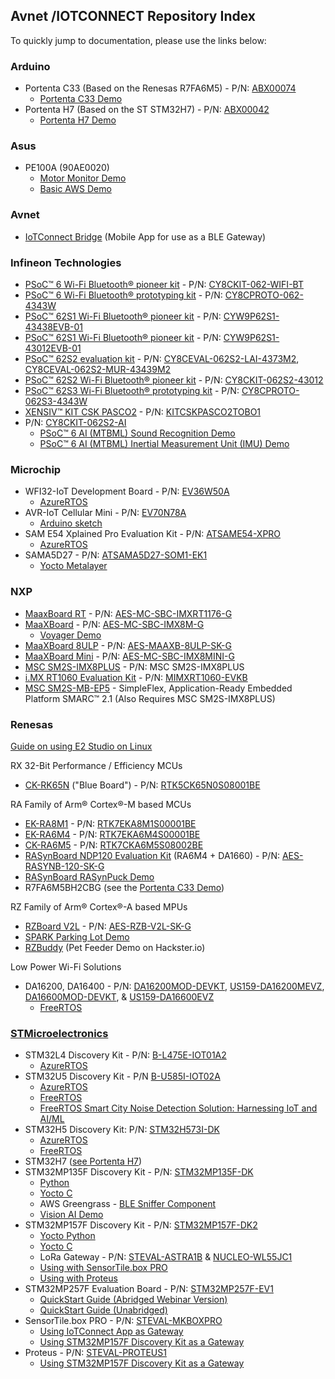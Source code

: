 ## Avnet /IOTCONNECT Repository Index
To quickly jump to documentation, please use the links below:

### Arduino
* Portenta C33 (Based on the Renesas R7FA6M5) - P/N:  [ABX00074](https://www.newark.com/arduino/abx00074/portenta-c33-som-32bit-arm-cortex/dp/77AK2285) 
	* [Portenta C33 Demo](https://github.com/avnet-iotconnect/iotc-arduino-pro-portenta-c33-demo)
* Portenta H7 (Based on the ST STM32H7) - P/N:  [ABX00042](https://www.newark.com/arduino/abx00042/portenta-h7-dev-brd-cortex-m4f/dp/67AH8877)
	* [Portenta H7 Demo](https://github.com/avnet-iotconnect/iotc-arduino-pro-portenta-h7-demo)

### Asus
* PE100A (90AE0020)
	* [Motor Monitor Demo](https://github.com/avnet-iotconnect/iotc-python-examples/tree/main/PE100A_Motor_Monitor_Demo)
	* [Basic AWS Demo](https://github.com/avnet-iotconnect/iotc-python-examples/tree/main/PE100A_Basic_AWS_Demo)

### Avnet
* [IoTConnect Bridge](https://github.com/avnet-iotconnect/iotc-gateway-mobile-app) (Mobile App for use as a BLE Gateway)

### Infineon Technologies
* [PSoC&trade; 6 Wi-Fi Bluetooth&reg; pioneer kit](https://github.com/avnet-iotconnect/iotc-modustoolbox-example) - P/N: [CY8CKIT-062-WIFI-BT](https://www.avnet.com/shop/us/products/infineon/cy8ckit-062-wifi-bt-3074457345644457811)
* [PSoC&trade; 6 Wi-Fi Bluetooth&reg; prototyping kit](https://github.com/avnet-iotconnect/iotc-modustoolbox-example) - P/N: [CY8CPROTO-062-4343W](https://www.infineon.com/cms/en/product/evaluation-boards/cy8cproto-062-4343w/)
* [PSoC&trade; 62S1 Wi-Fi Bluetooth&reg; pioneer kit](https://github.com/avnet-iotconnect/iotc-modustoolbox-example) - P/N: [CYW9P62S1-43438EVB-01](https://www.infineon.com/cms/en/product/evaluation-boards/cyw9p62s1-43438evb-01/)
* [PSoC&trade; 62S1 Wi-Fi Bluetooth&reg; pioneer kit](https://github.com/avnet-iotconnect/iotc-modustoolbox-example) - P/N: [CYW9P62S1-43012EVB-01](https://www.infineon.com/cms/en/product/evaluation-boards/cyw9p62s1-43012evb-01/)
* [PSoC&trade; 62S2 evaluation kit](https://github.com/avnet-iotconnect/iotc-modustoolbox-example) - P/N: [CY8CEVAL-062S2-LAI-4373M2](https://www.infineon.com/cms/en/product/evaluation-boards/cy8ceval-062s2/), [CY8CEVAL-062S2-MUR-43439M2](https://www.infineon.com/cms/en/product/evaluation-boards/cy8ceval-062s2/)
* [PSoC&trade; 62S2 Wi-Fi Bluetooth&reg; pioneer kit](https://github.com/avnet-iotconnect/iotc-modustoolbox-example) - P/N: [CY8CKIT-062S2-43012](https://www.infineon.com/cms/en/product/evaluation-boards/cy8ckit-062s2-43012/)
* [PSoC&trade; 62S3 Wi-Fi Bluetooth&reg; prototyping kit](https://github.com/avnet-iotconnect/iotc-modustoolbox-example) - P/N: [CY8CPROTO-062S3-4343W](https://www.infineon.com/cms/en/product/evaluation-boards/cy8cproto-062s3-4343w/)
* [XENSIV™ KIT CSK PASCO2](https://github.com/avnet-iotconnect/iotc-modustoolbox-xensiv-example) - P/N: [KITCSKPASCO2TOBO1](https://www.avnet.com/shop/us/products/infineon/kitcskpasco2tobo1-3074457345649343226)
* P/N: [CY8CKIT-062S2-AI](https://www.infineon.com/cms/en/product/evaluation-boards/cy8ckit-062s2-ai/)
	* [PSoC™ 6 AI (MTBML) Sound Recognition Demo](https://github.com/avnet-iotconnect/avnet-iotc-mtb-ai-baby-monitor) 
	* [PSoC™ 6 AI (MTBML) Inertial Measurement Unit (IMU) Demo](https://github.com/avnet-iotconnect/avnet-iotc-mtb-ai-imu-example)

### Microchip  
* WFI32-IoT Development Board - P/N: [EV36W50A](https://www.avnet.com/shop/us/products/microchip/ev36w50a-3074457345653415285)  
	* [AzureRTOS](https://github.com/avnet-iotconnect/iotc-azurertos-sdk/tree/main/samples/wfi32iot)
* AVR-IoT Cellular Mini - P/N: [EV70N78A](https://www.avnet.com/shop/us/products/microchip/ev70n78a-3074457345652818957)
	* [Arduino sketch](https://github.com/avnet-iotconnect/iotc-arduino-mchp-avr-sdk)
* SAM E54 Xplained Pro Evaluation Kit - P/N: [ATSAME54-XPRO](https://www.avnet.com/shop/us/products/microchip/atsame54-xpro-3074457345632695712)
  * [AzureRTOS](https://github.com/avnet-iotconnect/iotc-azurertos-sdk/tree/main/samples/same54xpro)
 * SAMA5D27 - P/N:  [ATSAMA5D27-SOM1-EK1](https://www.newark.com/microchip/atsama5d27-som1-ek1/eval-board-32bit-mpu-arm-cortex/dp/44AC2213)
	 * [Yocto Metalayer](https://github.com/avnet-iotconnect/meta-iotconnect-docs?tab=readme-ov-file)

### NXP  
* [MaaxBoard RT](https://github.com/avnet-iotconnect/iotc-azurertos-sdk/tree/main/samples/maaxboardrt) - P/N: [AES-MC-SBC-IMXRT1176-G](https://www.avnet.com/shop/us/products/avnet-engineering-services/aes-mc-sbc-imxrt1176-g-3074457345644679188)
* [MaaXBoard](https://github.com/avnet-iotconnect/iotc-yocto-python-sdk/blob/hardknott/board_specific_readmes/maaxboard.md) - P/N: [AES-MC-SBC-IMX8M-G](https://www.avnet.com/shop/us/products/avnet-engineering-services/aes-mc-sbc-imx8m-g-3074457345642080716)
	* [Voyager Demo](https://github.com/avnet-iotconnect/avnet-iotconnect.github.io/blob/main/documentation/iotc-yocto-c-sdk/voyager-demo/MaaxBoard-IoTC-Voyager-Demo.md)
* [MaaXBoard 8ULP](https://github.com/avnet-iotconnect/iotc-yocto-python-sdk/blob/hardknott/board_specific_readmes/maaxboard.md) - P/N: [AES-MAAXB-8ULP-SK-G](https://www.avnet.com/shop/us/products/avnet-engineering-services/aes-maaxb-8ulp-sk-g-3074457345648110677)
* [MaaXBoard Mini](https://github.com/avnet-iotconnect/iotc-yocto-python-sdk/blob/hardknott/board_specific_readmes/maaxboard.md) - P/N: [AES-MC-SBC-IMX8MINI-G](https://www.avnet.com/shop/us/products/avnet-engineering-services/aes-mc-sbc-imx8mini-g-3074457345643866383)
* [MSC SM2S-IMX8PLUS](https://github.com/avnet-iotconnect/iotc-yocto-python-sdk/blob/hardknott/board_specific_readmes/sm2s-imx8mp.md) - P/N: MSC SM2S-IMX8PLUS
* [i.MX RT1060 Evaluation Kit](https://github.com/avnet-iotconnect/iotc-azurertos-sdk/tree/main/samples/mimxrt1060) - P/N: [MIMXRT1060-EVKB](https://www.avnet.com/shop/us/products/nxp/mimxrt1060-evkb-3074457345646220163)
* [MSC SM2S-MB-EP5](https://embedded.avnet.com/simpleswitch-registration) - SimpleFlex, Application-Ready Embedded Platform SMARC™ 2.1 (Also Requires MSC SM2S-IMX8PLUS)

### Renesas  
[Guide on using E2 Studio on Linux](documentation/e2studio/e2studio_linux_guide.md)

RX 32-Bit Performance / Efficiency MCUs
* [CK-RK65N](https://github.com/avnet-iotconnect/iotc-azurertos-sdk/tree/main/samples/ck-rx65n) ("Blue Board") - P/N: [RTK5CK65N0S08001BE](https://www.avnet.com/shop/us/products/renesas-electronics/rtk5ck65n0s08001be-3074457345653738916)

RA Family of Arm® Cortex®-M based MCUs
* [EK-RA8M1](https://github.com/avnet-iotconnect/iotc-freertos-ek-ra8m1-pmod) - P/N: [RTK7EKA8M1S00001BE](https://www.renesas.com/en/products/microcontrollers-microprocessors/ra-cortex-m-mcus/ek-ra8m1-evaluation-kit-ra8m1-mcu-group)
* [EK-RA6M4](https://github.com/avnet-iotconnect/iotc-freertos-ek-ra6m4-pmod) - P/N: [RTK7EKA6M4S00001BE](https://www.renesas.com/us/en/products/microcontrollers-microprocessors/ra-cortex-m-mcus/ek-ra6m4-evaluation-kit-ra6m4-mcu-group)
* [CK-RA6M5](https://github.com/avnet-iotconnect/iotc-freertos-ck-ra6m5-v2-pmod) - P/N: [RTK7CKA6M5S08002BE](https://www.renesas.com/us/en/products/microcontrollers-microprocessors/ra-cortex-m-mcus/ck-ra6m5-cloud-kit-based-ra6m5-mcu-group)
* [RASynBoard NDP120 Evaluation Kit](https://github.com/Avnet/RASynBoard-Out-of-Box-Demo/blob/rasynboard_v2_tiny/docs/IoTConnect.md) (RA6M4 + DA1660) - P/N: [AES-RASYNB-120-SK-G](https://www.avnet.com/wps/portal/us/products/avnet-boards/avnet-board-families/rasynboard)
* [RASynBoard RASynPuck Demo](https://github.com/Avnet/RASynBoard-Out-of-Box-Demo/blob/rasynboard_v2_tiny/docs/RASynPuckDemo.md)
* R7FA6M5BH2CBG (see the [Portenta C33 Demo](https://github.com/avnet-iotconnect/iotc-arduino-pro-portenta-c33-demo))  

RZ Family of Arm® Cortex®-A based MPUs
* [RZBoard V2L](https://github.com/avnet-iotconnect/meta-iotconnect-docs/blob/main/Build/RZBoardV2L/README.md) - P/N: [AES-RZB-V2L-SK-G](https://www.avnet.com/wps/portal/us/products/avnet-boards/avnet-board-families/rzboard-v2l)
* [SPARK Parking Lot Demo](https://github.com/Avnet/SPARK)
* [RZBuddy](https://www.hackster.io/lucas-keller/preview-rzbuddy-the-smart-pet-companion-for-anxiety-c50c87) (Pet Feeder Demo on Hackster.io)

Low Power Wi-Fi Solutions
*  DA16200, DA16400 - P/N: [DA16200MOD-DEVKT](https://www.newark.com/dialog-semiconductor/da16200mod-devkt/dev-kit-wifi-battery-powered-iot/dp/82AH4520), [US159-DA16200MEVZ](https://www.newark.com/renesas/us159-da16200mevz/evaluation-board-arm-cortex-m4f/dp/51AK1965), [DA16600MOD-DEVKT](https://www.newark.com/dialog-semiconductor/da16600mod-devkt/analog-development-kits-rohs-compliant/dp/37AJ8937), & [US159-DA16600EVZ](https://www.newark.com/renesas/us159-da16600evz/evaluation-board-arm-cortex-m0/dp/51AK1966)
	* [FreeRTOS](https://github.com/avnet-iotconnect/iotc-dialog-da16k-sdk/tree/main)


### [STMicroelectronics](partners/st/st.md)
* STM32L4 Discovery Kit - P/N: [B-L475E-IOT01A2](https://www.avnet.com/shop/us/products/stmicroelectronics/b-l475e-iot01a2-3074457345646183681)
  *  [AzureRTOS](https://github.com/avnet-iotconnect/iotc-azurertos-sdk/tree/main/samples/stm32l4)
* STM32U5 Discovery Kit - P/N [B-U585I-IOT02A](https://www.avnet.com/shop/us/products/stmicroelectronics/b-u585i-iot02a-3074457345647217745)
  * [AzureRTOS](https://github.com/avnet-iotconnect/iotc-azurertos-stm32-u5)
  * [FreeRTOS](https://github.com/avnet-iotconnect/iotc-freertos-stm32-u5)
  * [FreeRTOS Smart City Noise Detection Solution: Harnessing IoT and AI/ML](https://github.com/avnet-iotconnect/iotc-freertos-stm32-u5-ml-demo)
* STM32H5 Discovery Kit:  P/N: [STM32H573I-DK](https://www.newark.com/pt-BR/stmicroelectronics/stm32h573i-dk/discovery-kit-32bit-arm-cortex/dp/78AK8713)
  * [AzureRTOS](https://github.com/avnet-iotconnect/iotc-azurertos-stm32-h5)
  * [FreeRTOS](https://github.com/avnet-iotconnect/iotc-freertos-stm32-h5)
* STM32H7 ([see Portenta H7](https://github.com/avnet-iotconnect/iotc-arduino-pro-portenta-h7-demo))
* STM32MP135F Discovery Kit - P/N: [STM32MP135F-DK](https://www.avnet.com/shop/us/products/stmicroelectronics/stm32mp135f-dk-3074457345651659229)
  * [Python](https://github.com/avnet-iotconnect/iotc-pov-engineering/tree/main/STM32MP135F-DK2_Demo)
  * [Yocto C](https://github.com/avnet-iotconnect/iotc-yocto-c-sdk/blob/kirkstone/board_specific_readmes/stm32mpu135.md)
  * AWS Greengrass - [BLE Sniffer Component](https://github.com/akarnil/ble_sniffer_component)
  * [Vision AI Demo](https://github.com/avnet-iotconnect/meta-iotconnect-docs/tree/main/Build/STM32MP1/mickledore-st-x-linux-ai-demo) 
* STM32MP157F Discovery Kit - P/N: [STM32MP157F-DK2](https://www.newark.com/stmicroelectronics/stm32mp157f-dk2/discovery-kit-arm-cortex-a7-cortex/dp/14AJ2731)
  * [Yocto Python](https://github.com/avnet-iotconnect/iotc-yocto-python-sdk/blob/kirkstone/board_specific_readmes/stm32mp157/stm32mp157.md)
  * [Yocto C](https://github.com/avnet-iotconnect/meta-iotconnect-docs/blob/main/Build/STM32MP157/README.md)
  * LoRa Gateway - P/N: [STEVAL-ASTRA1B](https://www.newark.com/stmicroelectronics/steval-astra1b/refr-design-board-arm-cortex-m0/dp/33AK9318) & [NUCLEO-WL55JC1](https://www.newark.com/stmicroelectronics/nucleo-wl55jc1/dev-board-32bit-arm-cortex-m0/dp/14AJ2473)
  * [Using with SensorTile.box PRO](https://github.com/avnet-iotconnect/iotc-python-examples/tree/main/MKBOXPRO_MP157F_Demo)
  * [Using with Proteus](https://github.com/avnet-iotconnect/iotc-python-examples/tree/main/PROTEUS_MP157F_Demo)
* STM32MP257F Evaluation Board - P/N: [STM32MP257F-EV1](https://www.avnet.com/shop/us/products/stmicroelectronics/stm32mp257f-ev1-3074457345659668899/)
  * [QuickStart Guide (Abridged Webinar Version)](https://github.com/avnet-iotconnect/meta-iotconnect-docs/blob/main/QuickStart/ST/STM32MP257/demo-iotc-x-linux-ai/QuickStart_Webinar.md)
  * [QuickStart Guide (Unabridged)](https://github.com/avnet-iotconnect/meta-iotconnect-docs/blob/main/QuickStart/STM32MP257.md)
* SensorTile.box PRO - P/N: [STEVAL-MKBOXPRO](https://www.newark.com/stmicroelectronics/steval-mkboxpro/sensortile-box-pro-dev-kit-iot/dp/77AK2834)
  * [Using IoTConnect App as Gateway](https://github.com/avnet-iotconnect/iotc-gateway-mobile-app)
  * [Using STM32MP157F Discovery Kit as a Gateway](https://github.com/avnet-iotconnect/iotc-python-examples/tree/main/MKBOXPRO_MP157F_Demo)
* Proteus - P/N: [STEVAL-PROTEUS1](https://www.newark.com/stmicroelectronics/steval-proteus1/evaluation-kit-industrial-sensor/dp/47AK6939)
  * [Using STM32MP157F Discovery Kit as a Gateway](https://github.com/avnet-iotconnect/iotc-python-examples/tree/main/PROTEUS_MP157F_Demo)

